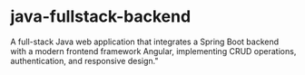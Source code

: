 # java-fullstack-backend
A full-stack Java web application that integrates a Spring Boot backend with a modern frontend framework Angular, implementing CRUD operations, authentication, and responsive design."
